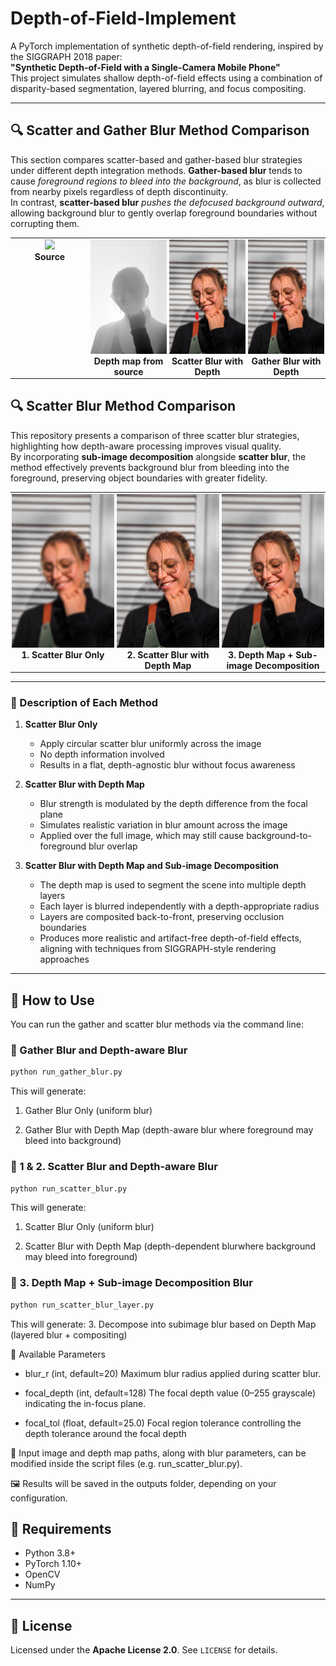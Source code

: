 # Depth-of-Field-Implement

A PyTorch implementation of synthetic depth-of-field rendering, inspired by the SIGGRAPH 2018 paper:  
**"Synthetic Depth-of-Field with a Single-Camera Mobile Phone"**  
This project simulates shallow depth-of-field effects using a combination of disparity-based segmentation, layered blurring, and focus compositing.

---

## 🔍 Scatter and Gather Blur Method Comparison

This section compares scatter-based and gather-based blur strategies under different depth integration methods.
**Gather-based blur** tends to cause *foreground regions to bleed into the background*, as blur is collected from nearby pixels regardless of depth discontinuity.  
In contrast, **scatter-based blur** *pushes the defocused background outward*, allowing background blur to gently overlap foreground boundaries without corrupting them.

<table>
  <tr>
    <td style="width: 25%; vertical-align: top; text-align: center; padding: 2px;">
      <img src="examples/001.png" style="width: 100%;"><br>
      <strong> Source </strong><br>
    </td>
    <td style="width: 25%; vertical-align: top; text-align: center; padding: 2px;">
      <img src="examples/001_depth.png" style="width: 100%;"><br>
      <strong> Depth map from source </strong><br>
    </td>
    <td style="width: 25%; vertical-align: top; text-align: center; padding: 2px;">
      <img src="assets/001_ScatterBlurWithDepth_radius_20_focalD128_focalL12_example.png" style="width: 100%;"><br>
      <strong>Scatter Blur with Depth </strong><br>
    </td>
    <td style="width: 33.33%; vertical-align: top; text-align: center; padding: 2px;">
      <img src="assets/001_GatherBlurWithDepth_radius_20_focalD128_focalL12_example.png" style="width: 100%;"><br>
      <strong>Gather Blur with Depth </strong><br>
    </td>
  </tr>
</table>


## 🔍 Scatter Blur Method Comparison

This repository presents a comparison of three scatter blur strategies, highlighting how depth-aware processing improves visual quality.  
By incorporating **sub-image decomposition** alongside **scatter blur**, the method effectively prevents background blur from bleeding into the foreground, preserving object boundaries with greater fidelity.

<table>
  <tr>
    <td style="width: 33.33%; vertical-align: top; text-align: center; padding: 2px;">
      <img src="assets/001_ScatterBlur_radius_20.png" style="width: 100%;"><br>
      <strong>1. Scatter Blur Only</strong>
    </td>
    <td style="width: 33.33%; vertical-align: top; text-align: center; padding: 2px;">
      <img src="assets/001_ScatterBlurWithDepth_radius_20_focalD128_focalL12.png" style="width: 100%;"><br>
      <strong>2. Scatter Blur with Depth Map</strong>
    </td>
    <td style="width: 33.33%; vertical-align: top; text-align: center; padding: 2px;">
      <img src="assets/001_ScatterBlurWithDepthLayers_20_focalD128_focalL12.png" style="width: 100%;"><br>
      <strong>3. Depth Map + Sub-image Decomposition</strong>
    </td>
  </tr>
</table>


---

### 📝 Description of Each Method

1. **Scatter Blur Only**  
   - Apply circular scatter blur uniformly across the image  
   - No depth information involved  
   - Results in a flat, depth-agnostic blur without focus awareness

2. **Scatter Blur with Depth Map**  
   - Blur strength is modulated by the depth difference from the focal plane  
   - Simulates realistic variation in blur amount across the image  
   - Applied over the full image, which may still cause background-to-foreground blur overlap  


3. **Scatter Blur with Depth Map and Sub-image Decomposition**  
   - The depth map is used to segment the scene into multiple depth layers  
   - Each layer is blurred independently with a depth-appropriate radius  
   - Layers are composited back-to-front, preserving occlusion boundaries  
   - Produces more realistic and artifact-free depth-of-field effects, aligning with techniques from SIGGRAPH-style rendering approaches  

---

## 🚀 How to Use

You can run the gather and scatter blur methods via the command line:

### 🔸 Gather Blur and Depth-aware Blur
```bash
python run_gather_blur.py
```
This will generate:
1. Gather Blur Only (uniform blur)

2. Gather Blur with Depth Map (depth-aware blur where foreground may bleed into background)

### 🔸 1 & 2. Scatter Blur and Depth-aware Blur

```bash
python run_scatter_blur.py
```

This will generate:
1. Scatter Blur Only (uniform blur)

2. Scatter Blur with Depth Map (depth-dependent blurwhere background may bleed into foreground)

### 🔸 3. Depth Map + Sub-image Decomposition Blur
```bash
python run_scatter_blur_layer.py
```

This will generate:
3. Decompose into subimage blur based on Depth Map
(layered blur + compositing)

🔧 Available Parameters

- blur_r (int, default=20)
Maximum blur radius applied during scatter blur.

- focal_depth (int, default=128)
The focal depth value (0–255 grayscale) indicating the in-focus plane.

- focal_tol (float, default=25.0)
Focal region tolerance controlling the depth tolerance around the focal depth

📝 Input image and depth map paths, along with blur parameters, can be modified inside the script files (e.g. run_scatter_blur.py).

🖼️ Results will be saved in the outputs folder, depending on your configuration.

## 🧪 Requirements

- Python 3.8+
- PyTorch 1.10+
- OpenCV
- NumPy

---

## 📜 License

Licensed under the **Apache License 2.0**. See `LICENSE` for details.